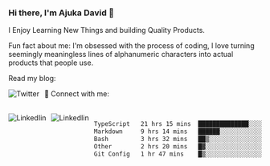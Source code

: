### Hi there, I'm Ajuka David 🥷

I Enjoy Learning New Things and building Quality Products.

Fun fact about me: I'm obsessed with the process of coding, I love turning seemingly meaningless lines of alphanumeric characters into actual products that people use.

Read my blog:

<a href="https://tobit.hashnode.dev/"> <img src="https://img.shields.io/badge/Hashnode-2962FF?style=for-the-badge&logo=hashnode&logoColor=white"
     alt="Twitter"
     style="float: left; margin-right: 10px;" /> </a>


📱 Connect with me: 

<br />
<a href="https://www.linkedin.com/in/david-ajuka-630660144/"> <img src="https://img.shields.io/badge/LinkedIn-0077B5?style=for-the-badge&logo=linkedin&logoColor=white"
     alt="LinkedIin"
     style="float: left; margin-right: 10px;" /> </a> <a href="mailto:ajuka.zephiniah@gmail.com"> <img src="https://img.shields.io/badge/Gmail-D14836?style=for-the-badge&logo=gmail&logoColor=white"
     alt="LinkedIin"
     style="float: left; margin-right: 10px;" /> </a>
     

<!--START_SECTION:waka-->

```txt
TypeScript   21 hrs 15 mins  ██████████████░░░░░░░░░░░   55.61 %
Markdown     9 hrs 14 mins   ██████░░░░░░░░░░░░░░░░░░░   24.20 %
Bash         3 hrs 32 mins   ██▒░░░░░░░░░░░░░░░░░░░░░░   09.27 %
Other        2 hrs 20 mins   █▓░░░░░░░░░░░░░░░░░░░░░░░   06.13 %
Git Config   1 hr 47 mins    █▒░░░░░░░░░░░░░░░░░░░░░░░   04.69 %
```

<!--END_SECTION:waka-->
